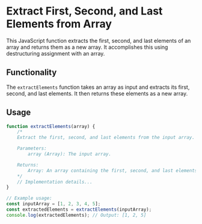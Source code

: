 # Extract First, Second, and Last Elements from Array

This JavaScript function extracts the first, second, and last elements of an array and returns them as a new array. It accomplishes this using destructuring assignment with an array.

## Functionality

The `extractElements` function takes an array as input and extracts its first, second, and last elements. It then returns these elements as a new array.

## Usage

```javascript
function extractElements(array) {
    /*
    Extract the first, second, and last elements from the input array.

    Parameters:
        array (Array): The input array.

    Returns:
        Array: An array containing the first, second, and last elements.
    */
    // Implementation details...
}

// Example usage:
const inputArray = [1, 2, 3, 4, 5];
const extractedElements = extractElements(inputArray);
console.log(extractedElements); // Output: [1, 2, 5]
